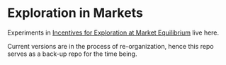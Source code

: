 # Exploration in Markets

Experiments in [Incentives for Exploration at Market Equilibrium](https://ssrn.com/abstract=4041075) live here.

Current versions are in the process of re-organization, hence this repo serves as a back-up repo for the time being.
